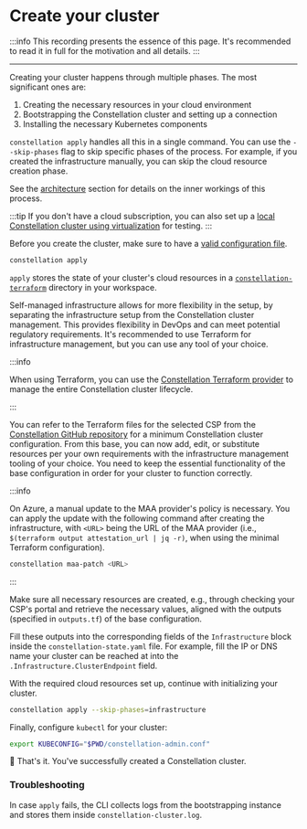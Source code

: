 # Create your cluster

:::info
This recording presents the essence of this page. It's recommended to read it in full for the motivation and all details.
:::

<asciinemaWidget src="/constellation/assets/create-cluster.cast" rows="20" cols="112" idleTimeLimit="3" preload="true" theme="edgeless" />

---

Creating your cluster happens through multiple phases.
The most significant ones are:

1. Creating the necessary resources in your cloud environment
2. Bootstrapping the Constellation cluster and setting up a connection
3. Installing the necessary Kubernetes components

`constellation apply` handles all this in a single command.
You can use the `--skip-phases` flag to skip specific phases of the process.
For example, if you created the infrastructure manually, you can skip the cloud resource creation phase.

See the [architecture](../architecture/orchestration.md) section for details on the inner workings of this process.

:::tip
If you don't have a cloud subscription, you can also set up a [local Constellation cluster using virtualization](../getting-started/first-steps-local.md) for testing.
:::

Before you create the cluster, make sure to have a [valid configuration file](./config.md).

<tabs groupId="usage">
<tabItem value="cli" label="CLI">

```bash
constellation apply
```

`apply` stores the state of your cluster's cloud resources in a [`constellation-terraform`](../architecture/orchestration.md#cluster-creation-process) directory in your workspace.

</tabItem>
<tabItem value="self-managed" label="Self-managed">

Self-managed infrastructure allows for more flexibility in the setup, by separating the infrastructure setup from the Constellation cluster management.
This provides flexibility in DevOps and can meet potential regulatory requirements.
It's recommended to use Terraform for infrastructure management, but you can use any tool of your choice.

:::info

  When using Terraform, you can use the [Constellation Terraform provider](./terraform-provider.md) to manage the entire Constellation cluster lifecycle.

:::

You can refer to the Terraform files for the selected CSP from the [Constellation GitHub repository](https://github.com/edgelesssys/constellation/tree/main/terraform/infrastructure) for a minimum Constellation cluster configuration. From this base, you can now add, edit, or substitute resources per your own requirements with the infrastructure
management tooling of your choice. You need to keep the essential functionality of the base configuration in order for your cluster to function correctly.

<!-- vale off -->

:::info

  On Azure, a manual update to the MAA provider's policy is necessary.
  You can apply the update with the following command after creating the infrastructure, with `<URL>` being the URL of the MAA provider (i.e., `$(terraform output attestation_url | jq -r)`, when using the minimal Terraform configuration).

  ```bash
  constellation maa-patch <URL>
  ```

:::

<!-- vale on -->

Make sure all necessary resources are created, e.g., through checking your CSP's portal and retrieve the necessary values, aligned with the outputs (specified in `outputs.tf`) of the base configuration.

Fill these outputs into the corresponding fields of the `Infrastructure` block inside the `constellation-state.yaml` file. For example, fill the IP or DNS name your cluster can be reached at into the `.Infrastructure.ClusterEndpoint` field.

With the required cloud resources set up, continue with initializing your cluster.

```bash
constellation apply --skip-phases=infrastructure
```

</tabItem>
</tabs>

Finally, configure `kubectl` for your cluster:

```bash
export KUBECONFIG="$PWD/constellation-admin.conf"
```

🏁 That's it. You've successfully created a Constellation cluster.

### Troubleshooting

In case `apply` fails, the CLI collects logs from the bootstrapping instance and stores them inside `constellation-cluster.log`.
